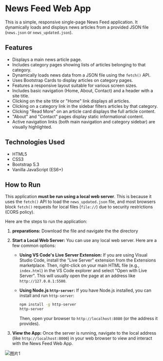 # News Feed Web App

This is a simple, responsive single-page News Feed application. It dynamically loads and displays news articles from a provided JSON file (`news.json` or `news_updated.json`).

## Features

* Displays a main news article page.
* Includes category pages showing lists of articles belonging to that category.
* Dynamically loads news data from a JSON file using the `fetch()` API.
* Uses Bootstrap Cards to display articles on category pages.
* Features a responsive layout suitable for various screen sizes.
* Includes basic navigation (Home, About, Contact) and a header with a site title.
* Clicking on the site title or "Home" link displays all articles.
* Clicking on a category link in the sidebar filters articles by that category.
* Clicking "Read More" on an article card displays the full article content.
* "About" and "Contact" pages display static informational content.
* Active navigation links (both main navigation and category sidebar) are visually highlighted.

## Technologies Used

* HTML5
* CSS3
* Bootstrap 5.3
* Vanilla JavaScript (ES6+)

## How to Run

This application **must be run using a local web server**. This is because it uses the `fetch()` API to load the `news_updated.json` file, and most browsers block `fetch()` requests for local files (`file://`) due to security restrictions (CORS policy).

Here are the steps to run the application:

1.  **preparations:**
    Download the file and navigate the the directory
3.  **Start a Local Web Server:**
    You can use any local web server. Here are a few common options:

    * **Using VS Code's Live Server Extension:**
        If you are using Visual Studio Code, install the "Live Server" extension from the Extensions marketplace. Then, right-click on your main HTML file (e.g., `index.html`) in the VS Code explorer and select "Open with Live Server". This will usually open the page at an address like `http://127.0.0.1:5500`.

    * **Using Node.js `http-server`:**
        If you have Node.js installed, you can install and run `http-server`:
        ```bash
        npm install -g http-server
        http-server
        ```
        Then, open your browser to `http://localhost:8080` (or the address it provides).

4.  **View the App:**
    Once the server is running, navigate to the local address (like `http://localhost:8000`) in your web browser to view and interact with the News Feed Web App.

![图片1](https://github.com/user-attachments/assets/d4295914-e1fa-4ef8-86fb-f4fd1401965b)




